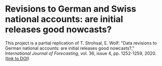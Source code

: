 # Revisions to German and Swiss national accounts: are initial releases good nowcasts?

This project is a partial replication of T. Strohsal, E. Wolf: "Data revisions to German national accounts: are initial releases good nowcasts?," *International Journal of Forecasting*, vol. 36, issue 4, pp. 1252-1259, 2020. ([link to DOI](https://doi.org/10.1016/j.ijforecast.2019.12.006))